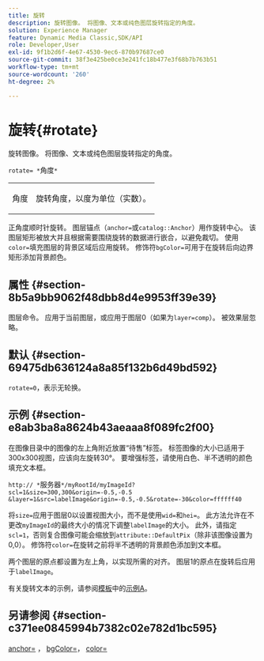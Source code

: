 ```yaml
---
title: 旋转
description: 旋转图像。 将图像、文本或纯色图层旋转指定的角度。
solution: Experience Manager
feature: Dynamic Media Classic,SDK/API
role: Developer,User
exl-id: 9f1b2d6f-4e67-4530-9ec6-870b97687ce0
source-git-commit: 38f3e425be0ce3e241fc18b477e3f68b7b763b51
workflow-type: tm+mt
source-wordcount: '260'
ht-degree: 2%

---
```


# 旋转{#rotate}

旋转图像。 将图像、文本或纯色图层旋转指定的角度。

`rotate= *`角度`*`

<table id="simpletable_5531ED4C2099411DB404657E12B05314"> 
 <tr class="strow"> 
  <td class="stentry"> <p><span class="varname">角度</span> </p> </td> 
  <td class="stentry"> <p>旋转角度，以度为单位（实数）。 </p></td> 
 </tr> 
</table>

正角度顺时针旋转。 图层锚点（`anchor=`或`catalog::Anchor`）用作旋转中心。 该图层矩形被放大并且根据需要围绕旋转的数据进行嵌合，以避免裁切。 使用`color=`填充图层的背景区域后应用旋转。 修饰符`bgColor=`可用于在旋转后向边界矩形添加背景颜色。

## 属性 {#section-8b5a9bb9062f48dbb8d4e9953ff39e39}

图层命令。 应用于当前图层，或应用于图层0（如果为`layer=comp`）。 被效果层忽略。

## 默认 {#section-69475db636124a8a85f132b6d49bd592}

`rotate=0`，表示无轮换。

## 示例 {#section-e8ab3ba8a8624b43aeaaa8f089fc2f00}

在图像目录中的图像的左上角附近放置“待售”标签。 标签图像的大小已适用于300x300视图，应该向左旋转30°。 要增强标签，请使用白色、半不透明的颜色填充文本框。

`http:// *`服务器`*/myRootId/myImageId?scl=1&size=300,300&origin=-0.5,-0.5 &layer=1&src=labelImage&origin=-0.5,-0.5&rotate=-30&color=ffffff40`

将`size=`应用于图层0以设置视图大小，而不是使用`wid=`和`hei=`。 此方法允许在不更改`myImageId`的最终大小的情况下调整`labelImage`的大小。 此外，请指定`scl=1`，否则复合图像可能会缩放到`attribute::DefaultPix`（除非该图像设置为0,0）。 修饰符`color=`在旋转之前将半不透明的背景颜色添加到文本框。

两个图层的原点都设置为左上角，以实现所需的对齐。 图层1的原点在旋转后应用于`labelImage`。

有关旋转文本的示例，请参阅[模板](../../../../../is-api/http-ref/image-serving-api-ref/c-http-protocol-reference/c-templates/r-example-a.md#reference-c78ea82e8a1646738e764fa6685dfbac)中的[示例A](../../../../../is-api/http-ref/image-serving-api-ref/c-http-protocol-reference/c-templates/c-templates.md#concept-3cd2d2adae0e41b2979b9640244d4d3e)。

## 另请参阅 {#section-c371ee0845994b7382c02e782d1bc595}

[anchor=](../../../../../is-api/http-ref/image-serving-api-ref/c-http-protocol-reference/c-command-reference/r-anchor.md#reference-6661e548ab284b82828d8d94c8ddeb7c) ， [bgColor=](../../../../../is-api/http-ref/image-serving-api-ref/c-http-protocol-reference/c-command-reference/r-bgcolor.md#reference-441371ba4ef54fe781887c5ae448f6ab)， [color=](/help/aem-is-ir-api/is-api/http-ref/image-serving-api-ref/c-http-protocol-reference/c-data-types/r-is-http-color.md)
